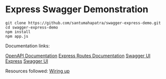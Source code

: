 # Express Swagger Demonstration

```
git clone https://github.com/santumahapatra/swagger-express-demo.git
cd swagger-express-demo
npm install
npm app.js
```

Documentation links:

[OpenAPI Documentation](https://swagger.io/docs/specification/about/)
[Express Routes Documentation](https://expressjs.com/en/starter/basic-routing.html)
[Swagger UI Express](https://github.com/scottie1984/swagger-ui-express)
[Swagger UI](https://github.com/swagger-api/swagger-ui)

Resources followed:
[Wiring up](https://itnext.io/wiring-up-an-api-server-with-express-and-swagger-9bffe0a0d6bd)

